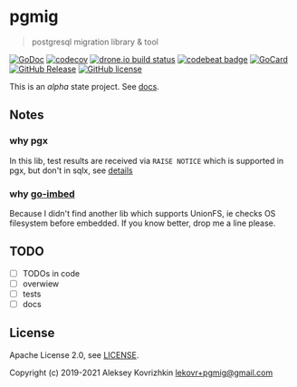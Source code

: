 # pgmig

> postgresql migration library &amp; tool

[![GoDoc][gd1]][gd2]
 [![codecov][cc1]][cc2]
 [![drone.io build status][bs1]][bs2]
 [![codebeat badge][cb1]][cb2]
 [![GoCard][gc1]][gc2]
 [![GitHub Release][gr1]][gr2]
 [![GitHub license][gl1]][gl2]

[cb1]: https://codebeat.co/badges/4f5f1a84-01ac-4c41-a257-62e2216f1428
[cb2]: https://codebeat.co/projects/github-com-pgmig-pgmig-master
[bs1]: https://cloud.drone.io/api/badges/pgmig/pgmig/status.svg
[bs2]: https://cloud.drone.io/pgmig/pgmig
[cc1]: https://codecov.io/gh/pgmig/pgmig/branch/master/graph/badge.svg
[cc2]: https://codecov.io/gh/pgmig/pgmig
[gd1]: https://godoc.org/github.com/pgmig/pgmig?status.svg
[gd2]: https://godoc.org/github.com/pgmig/pgmig
[gc1]: https://goreportcard.com/badge/github.com/pgmig/pgmig
[gc2]: https://goreportcard.com/report/github.com/pgmig/pgmig
[gr1]: https://img.shields.io/github/release/pgmig/pgmig.svg
[gr2]: https://github.com/pgmig/pgmig/releases
[gl1]: https://img.shields.io/github/license/pgmig/pgmig.svg
[gl2]: https://github.com/pgmig/pgmig/blob/master/LICENSE

This is an *alpha* state project. See [docs](https://pgmig.github.io/).

## Notes

### why pgx

In this lib, test results are received via `RAISE NOTICE` which is supported in pgx, but don't in sqlx, see [details](https://stackoverflow.com/a/59276504/5199825)

### why [go-imbed](https://github.com/growler/go-imbed)

Because I didn't find another lib which supports UnionFS, ie checks OS filesystem before embedded. If you know better, drop me a line please.

## TODO

* [ ] TODOs in code
* [ ] overwiew
* [ ] tests
* [ ] docs

## License

Apache License 2.0, see [LICENSE](LICENSE).

Copyright (c) 2019-2021 Aleksey Kovrizhkin <lekovr+pgmig@gmail.com>
